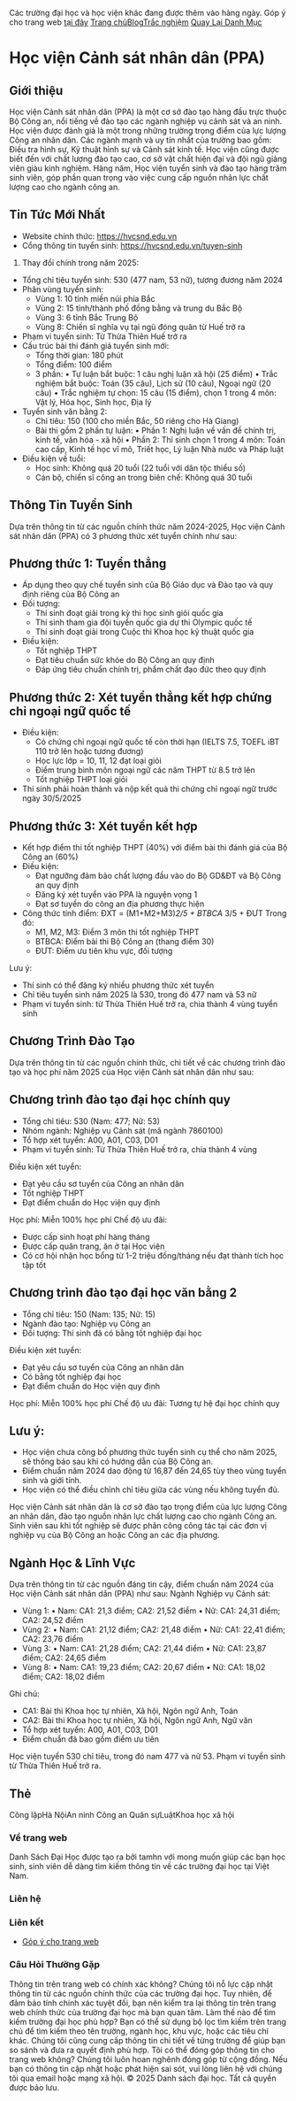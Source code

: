 Các trường đại học và học viện khác đang được thêm vào hàng ngày. Góp ý cho trang web [tại đây](https://itstamhn.fillout.com/t/5u3BTLHLWRus)
[Trang chủ](https://dsdaihoc.com/)[Blog](https://dsdaihoc.com/blog)[Trắc nghiệm](https://dsdaihoc.com/quiz)
[Quay Lại Danh Mục](https://dsdaihoc.com/)
# Học viện Cảnh sát nhân dân (PPA)
## Giới thiệu
Học viện Cảnh sát nhân dân (PPA) là một cơ sở đào tạo hàng đầu trực thuộc Bộ Công an, nổi tiếng về đào tạo các ngành nghiệp vụ cảnh sát và an ninh. Học viện được đánh giá là một trong những trường trọng điểm của lực lượng Công an nhân dân. Các ngành mạnh và uy tín nhất của trường bao gồm: Điều tra hình sự, Kỹ thuật hình sự và Cảnh sát kinh tế. Học viện cũng được biết đến với chất lượng đào tạo cao, cơ sở vật chất hiện đại và đội ngũ giảng viên giàu kinh nghiệm. Hàng năm, Học viện tuyển sinh và đào tạo hàng trăm sinh viên, góp phần quan trọng vào việc cung cấp nguồn nhân lực chất lượng cao cho ngành công an.
## Tin Tức Mới Nhất
  * Website chính thức: <https://hvcsnd.edu.vn>
  * Cổng thông tin tuyển sinh: <https://hvcsnd.edu.vn/tuyen-sinh>


  1. Thay đổi chính trong năm 2025:


  * Tổng chỉ tiêu tuyển sinh: 530 (477 nam, 53 nữ), tương đương năm 2024
  * Phân vùng tuyển sinh:
    * Vùng 1: 10 tỉnh miền núi phía Bắc
    * Vùng 2: 15 tỉnh/thành phố đồng bằng và trung du Bắc Bộ
    * Vùng 3: 6 tỉnh Bắc Trung Bộ
    * Vùng 8: Chiến sĩ nghĩa vụ tại ngũ đóng quân từ Huế trở ra
  * Phạm vi tuyển sinh: Từ Thừa Thiên Huế trở ra
  * Cấu trúc bài thi đánh giá tuyển sinh mới:
    * Tổng thời gian: 180 phút
    * Tổng điểm: 100 điểm
    * 3 phần: • Tự luận bắt buộc: 1 câu nghị luận xã hội (25 điểm) • Trắc nghiệm bắt buộc: Toán (35 câu), Lịch sử (10 câu), Ngoại ngữ (20 câu) • Trắc nghiệm tự chọn: 15 câu (15 điểm), chọn 1 trong 4 môn: Vật lý, Hóa học, Sinh học, Địa lý
  * Tuyển sinh văn bằng 2:
    * Chỉ tiêu: 150 (100 cho miền Bắc, 50 riêng cho Hà Giang)
    * Bài thi gồm 2 phần tự luận: • Phần 1: Nghị luận về vấn đề chính trị, kinh tế, văn hóa - xã hội • Phần 2: Thí sinh chọn 1 trong 4 môn: Toán cao cấp, Kinh tế học vĩ mô, Triết học, Lý luận Nhà nước và Pháp luật
  * Điều kiện về tuổi:
    * Học sinh: Không quá 20 tuổi (22 tuổi với dân tộc thiểu số)
    * Cán bộ, chiến sĩ công an trong biên chế: Không quá 30 tuổi


## Thông Tin Tuyển Sinh
Dựa trên thông tin từ các nguồn chính thức năm 2024-2025, Học viện Cảnh sát nhân dân (PPA) có 3 phương thức xét tuyển chính như sau:
## Phương thức 1: Tuyển thẳng
  * Áp dụng theo quy chế tuyển sinh của Bộ Giáo dục và Đào tạo và quy định riêng của Bộ Công an
  * Đối tượng: 
    * Thí sinh đoạt giải trong kỳ thi học sinh giỏi quốc gia
    * Thí sinh tham gia đội tuyển quốc gia dự thi Olympic quốc tế
    * Thí sinh đoạt giải trong Cuộc thi Khoa học kỹ thuật quốc gia
  * Điều kiện: 
    * Tốt nghiệp THPT
    * Đạt tiêu chuẩn sức khỏe do Bộ Công an quy định
    * Đáp ứng tiêu chuẩn chính trị, phẩm chất đạo đức theo quy định


## Phương thức 2: Xét tuyển thẳng kết hợp chứng chỉ ngoại ngữ quốc tế
  * Điều kiện: 
    * Có chứng chỉ ngoại ngữ quốc tế còn thời hạn (IELTS 7.5, TOEFL iBT 110 trở lên hoặc tương đương)
    * Học lực lớp = 10, 11, 12 đạt loại giỏi
    * Điểm trung bình môn ngoại ngữ các năm THPT từ 8.5 trở lên
    * Tốt nghiệp THPT loại giỏi
  * Thí sinh phải hoàn thành và nộp kết quả thi chứng chỉ ngoại ngữ trước ngày 30/5/2025


## Phương thức 3: Xét tuyển kết hợp
  * Kết hợp điểm thi tốt nghiệp THPT (40%) với điểm bài thi đánh giá của Bộ Công an (60%)
  * Điều kiện: 
    * Đạt ngưỡng đảm bảo chất lượng đầu vào do Bộ GD&ĐT và Bộ Công an quy định
    * Đăng ký xét tuyển vào PPA là nguyện vọng 1
    * Đạt sơ tuyển do công an địa phương thực hiện
  * Công thức tính điểm: ĐXT = (M1+M2+M3)_2/5 + BTBCA_ 3/5 + ĐƯT Trong đó: 
    * M1, M2, M3: Điểm 3 môn thi tốt nghiệp THPT
    * BTBCA: Điểm bài thi Bộ Công an (thang điểm 30)
    * ĐƯT: Điểm ưu tiên khu vực, đối tượng


Lưu ý:
  * Thí sinh có thể đăng ký nhiều phương thức xét tuyển
  * Chỉ tiêu tuyển sinh năm 2025 là 530, trong đó 477 nam và 53 nữ
  * Phạm vi tuyển sinh: từ Thừa Thiên Huế trở ra, chia thành 4 vùng tuyển sinh


## Chương Trình Đào Tạo
Dựa trên thông tin từ các nguồn chính thức, chi tiết về các chương trình đào tạo và học phí năm 2025 của Học viện Cảnh sát nhân dân như sau:
## Chương trình đào tạo đại học chính quy
  * Tổng chỉ tiêu: 530 (Nam: 477; Nữ: 53)
  * Nhóm ngành: Nghiệp vụ Cảnh sát (mã ngành 7860100)
  * Tổ hợp xét tuyển: A00, A01, C03, D01
  * Phạm vi tuyển sinh: Từ Thừa Thiên Huế trở ra, chia thành 4 vùng


Điều kiện xét tuyển:
  * Đạt yêu cầu sơ tuyển của Công an nhân dân
  * Tốt nghiệp THPT
  * Đạt điểm chuẩn do Học viện quy định


Học phí: Miễn 100% học phí
Chế độ ưu đãi:
  * Được cấp sinh hoạt phí hàng tháng
  * Được cấp quân trang, ăn ở tại Học viện
  * Có cơ hội nhận học bổng từ 1-2 triệu đồng/tháng nếu đạt thành tích học tập tốt


## Chương trình đào tạo đại học văn bằng 2
  * Tổng chỉ tiêu: 150 (Nam: 135; Nữ: 15)
  * Ngành đào tạo: Nghiệp vụ Công an
  * Đối tượng: Thí sinh đã có bằng tốt nghiệp đại học


Điều kiện xét tuyển:
  * Đạt yêu cầu sơ tuyển của Công an nhân dân
  * Có bằng tốt nghiệp đại học
  * Đạt điểm chuẩn do Học viện quy định


Học phí: Miễn 100% học phí
Chế độ ưu đãi: Tương tự hệ đại học chính quy
## Lưu ý:
  * Học viện chưa công bố phương thức tuyển sinh cụ thể cho năm 2025, sẽ thông báo sau khi có hướng dẫn của Bộ Công an.
  * Điểm chuẩn năm 2024 dao động từ 16,87 đến 24,65 tùy theo vùng tuyển sinh và giới tính.
  * Học viện có thể điều chỉnh chỉ tiêu giữa các vùng nếu không tuyển đủ.


Học viện Cảnh sát nhân dân là cơ sở đào tạo trọng điểm của lực lượng Công an nhân dân, đào tạo nguồn nhân lực chất lượng cao cho ngành Công an. Sinh viên sau khi tốt nghiệp sẽ được phân công công tác tại các đơn vị nghiệp vụ của Bộ Công an hoặc Công an các địa phương.
## Ngành Học & Lĩnh Vực
Dựa trên thông tin từ các nguồn đáng tin cậy, điểm chuẩn năm 2024 của Học viện Cảnh sát nhân dân (PPA) như sau:
Ngành Nghiệp vụ Cảnh sát:
  * Vùng 1: • Nam: CA1: 21,3 điểm; CA2: 21,52 điểm • Nữ: CA1: 24,31 điểm; CA2: 24,52 điểm
  * Vùng 2: • Nam: CA1: 21,12 điểm; CA2: 21,48 điểm • Nữ: CA1: 22,41 điểm; CA2: 23,76 điểm
  * Vùng 3: • Nam: CA1: 21,28 điểm; CA2: 21,44 điểm • Nữ: CA1: 23,87 điểm; CA2: 24,65 điểm
  * Vùng 8: • Nam: CA1: 19,23 điểm; CA2: 20,67 điểm • Nữ: CA1: 18,02 điểm; CA2: 18,02 điểm


Ghi chú:
  * CA1: Bài thi Khoa học tự nhiên, Xã hội, Ngôn ngữ Anh, Toán
  * CA2: Bài thi Khoa học tự nhiên, Xã hội, Ngôn ngữ Anh, Ngữ văn
  * Tổ hợp xét tuyển: A00, A01, C03, D01
  * Điểm chuẩn đã bao gồm điểm ưu tiên


Học viện tuyển 530 chỉ tiêu, trong đó nam 477 và nữ 53. Phạm vi tuyển sinh từ Thừa Thiên Huế trở ra.
## Thẻ
Công lậpHà NộiAn ninh Công an Quân sựLuậtKhoa học xã hội
### Về trang web
Danh Sách Đại Học được tạo ra bởi tamhn với mong muốn giúp các bạn học sinh, sinh viên dễ dàng tìm kiếm thông tin về các trường đại học tại Việt Nam.
### Liên hệ
[](https://facebook.com/itstamhn)[](https://instagram.com/itstamhn)
### Liên kết
  * [Góp ý cho trang web](https://itstamhn.fillout.com/t/5u3BTLHLWRus)


### Câu Hỏi Thường Gặp
Thông tin trên trang web có chính xác không?
Chúng tôi nỗ lực cập nhật thông tin từ các nguồn chính thức của các trường đại học. Tuy nhiên, để đảm bảo tính chính xác tuyệt đối, bạn nên kiểm tra lại thông tin trên trang web chính thức của trường đại học mà bạn quan tâm.
Làm thế nào để tìm kiếm trường đại học phù hợp?
Bạn có thể sử dụng bộ lọc tìm kiếm trên trang chủ để tìm kiếm theo tên trường, ngành học, khu vực, hoặc các tiêu chí khác. Chúng tôi cũng cung cấp thông tin chi tiết về từng trường để giúp bạn so sánh và đưa ra quyết định phù hợp.
Tôi có thể đóng góp thông tin cho trang web không?
Chúng tôi luôn hoan nghênh đóng góp từ cộng đồng. Nếu bạn có thông tin cập nhật hoặc phát hiện sai sót, vui lòng liên hệ với chúng tôi qua email hoặc mạng xã hội.
© 2025 Danh sách đại học. Tất cả quyền được bảo lưu.

